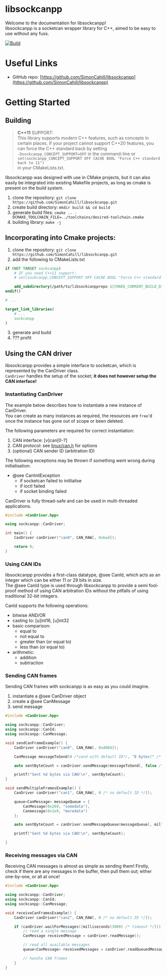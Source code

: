 # libsockcanpp

Welcome to the documentation for libsockcanpp!<br >
libsockcanpp is a socketcan wrapper library for C++, aimed to be easy to use without any fuss.

[![Build](https://github.com/SimonCahill/libsockcanpp/actions/workflows/cmake.yml/badge.svg)](https://github.com/SimonCahill/libsockcanpp/actions/workflows/cmake.yml)

# Useful Links

 - GitHub repo: [https://github.com/SimonCahill/libsockcanpp](https://github.com/SimonCahill/libsockcanpp)

# Getting Started

## Building

> **C++11** SUPPORT:  
> This library supports modern C++ features, such as concepts in certain places.
> If your project cannot support C++20 features, you can force the C++ standard back by setting  
> `-Dsockcanpp_CONCEPT_SUPPORT=OFF` in the command-line or `set(sockcanpp_CONCEPT_SUPPORT OFF CACHE BOOL "Force C++ standard back to 11")`  
> in your CMakeLists.txt.

libsockcanpp was designed with use in CMake projects, but it can also easily be integrated into existing Makefile projects, as long as cmake is present on the build system.

1) clone the repository: `git clone https://github.com/SimonCahill/libsockcanpp.git`
2) create build directory: `mkdir build && cd build`
3) generate build files: `cmake .. -DCMAKE_TOOLCHAIN_FILE=../toolchains/desired-toolchain.cmake`
4) building library: `make -j`

## Incorporating into Cmake projects:

1) clone the repository: `git clone https://github.com/SimonCahill/libsockcanpp.git`
2) add the following to CMakeLists.txt
```cmake
if (NOT TARGET sockcanpp)
    # IF you need C++11 support:
    # set(sockcanpp_CONCEPT_SUPPORT OFF CACHE BOOL "Force C++ standard back to 11")

    add_subdirectory(/path/to/libsockcanpprepo ${CMAKE_CURRENT_BUILD_DIR}/libsockcanpp)
endif()

# ... 

target_link_libraries(
    # ...
    sockcanpp
)
```
3) generate and build
4) ??? profit

## Using the CAN driver

libsockcanpp provides a simple interface to socketcan, which is represented by the CanDriver class.<br >
`CanDriver` handles the setup of the socket; **it does not however setup the CAN interface!**

### Instantiating CanDriver

The example below describes how to instantiate a new instance of CanDriver.<br >
You can create as many instances as required, the resources are `free`'d once the instance has gone out of scope or been deleted.

The following parameters are required for correct instantiation:

1) CAN interface: [v]can[0-?]
2) CAN protocol: see [linux/can.h](https://github.com/linux-can/can-utils/blob/master/include/linux/can.h) for options
3) (optional) CAN sender ID (arbitration ID)

The following exceptions may be thrown if something went wrong during initialisation:

 - @see CanInitException
    - if socketcan failed to initlialise
    - if ioctl failed
    - if socket binding failed

CanDriver is fully thread-safe and can be used in multi-threaded applications.

```cpp
#include <CanDriver.hpp>

using sockcanpp::CanDriver;

int main() {
    CanDriver canDriver("can0", CAN_RAW[, 0xbad]);

    return 0;
}
```

### Using CAN IDs

libsockcanpp provides a first-class datatype, @see CanId, which acts as an integer which can be either 11 or 29 bits in size.<br >
The @see CanId type is used through libsockcanpp to provide a semi fool-proof method of using CAN arbitration IDs without the pitfalls of using traditional 32-bit integers.

CanId supports the following operations:
 - bitwise AND/OR
 - casting to: [u]int16, [u]int32
 - basic comparison:
    - equal to
    - not equal to
    - greater than (or equal to)
    - less than (or equal to)
 - arithmetic:
    - addition
    - subtraction

### Sending CAN frames

Sending CAN frames with sockcanpp is as easy as you could imagine.

1) instantiate a @see CanDriver object
2) create a @see CanMessage
3) send message

```cpp
#include <CanDriver.hpp>

using sockcanpp::CanDriver;
using sockcanpp::CanId;
using sockcanpp::CanMessage;

void sendCanFrameExample() {
    CanDriver canDriver("can0", CAN_RAW[, 0xd00d]);

    CanMessage messageToSend(0 /*send with default ID*/, "8 bytes!" /* the data */);

    auto sentByteCount = canDriver.sendMessage(messageToSend[, false /* don't force extended ID */]);

    printf("Sent %d bytes via CAN!\n", sentByteCount);
}

void sendMultipleFramesExample() {
    CanDriver canDriver("can1", CAN_RAW[, 0 /* no default ID */]);

    queue<CanMessage> messageQueue = {
        CanMessage(0x269, "somedata"),
        Canmessage(0x1e9, "moredata")
    };

    auto sentByteCount = canDriver.sendMessageQueue(messageQueue[, milliseconds(20) /* delay between frames */[, false /* don't force extended ID */]]);

    printf("Sent %d bytes via CAN!\n", sentByteCount);

}
```

### Receiving messages via CAN

Receiving CAN messages is almost as simple as sending them! Firstly, check if there are any messages in the buffer, then pull them out; either one-by-one, or all at once!

```cpp
#include <CanDriver.hpp>

using sockcanpp::CanDriver;
using sockcanpp::CanId;
using sockcanpp::CanMessage;

void receiveCanFramesExample() {
    CanDriver canDriver("can2", CAN_RAW[, 0 /* no default ID */]);

    if (canDriver.waitForMessages([milliseconds(3000) /* timeout */])) {
        // read a single message
        CanMessage receivedMessage = canDriver.readMessage();

        // read all available messages
        queue<CanMessage> receivedMessages = canDriver.readQueuedMessages();

        // handle CAN frames
    }
}
```
